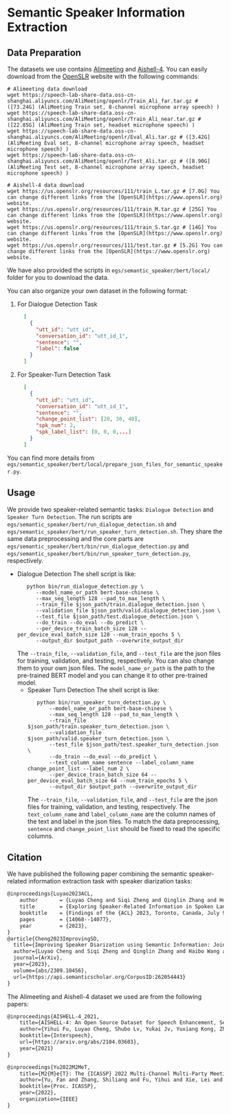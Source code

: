 # Semantic Speaker Information Extraction


## Data Preparation

The datasets we use contains [Alimeeting](https://www.openslr.org/119/) and [Aishell-4](https://www.openslr.org/111/).
You can easily download from the [OpenSLR](https://www.openslr.org) website with the following commands:
```shell
# Alimeeting data download
wget https://speech-lab-share-data.oss-cn-shanghai.aliyuncs.com/AliMeeting/openlr/Train_Ali_far.tar.gz # ([73.24G] (AliMeeting Train set, 8-channel microphone array speech) )
wget https://speech-lab-share-data.oss-cn-shanghai.aliyuncs.com/AliMeeting/openlr/Train_Ali_near.tar.gz # ([22.85G] (AliMeeting Train set, headset microphone speech) )
wget https://speech-lab-share-data.oss-cn-shanghai.aliyuncs.com/AliMeeting/openlr/Eval_Ali.tar.gz # ([3.42G] (AliMeeting Eval set, 8-channel microphone array speech, headset microphone speech) )
wget https://speech-lab-share-data.oss-cn-shanghai.aliyuncs.com/AliMeeting/openlr/Test_Ali.tar.gz # ([8.90G] (AliMeeting Test set, 8-channel microphone array speech, headset microphone speech) )

# Aishell-4 data download
wget https://us.openslr.org/resources/111/train_L.tar.gz # [7.0G] You can change different links from the [OpenSLR](https://www.openslr.org) website.
wget https://us.openslr.org/resources/111/train_M.tar.gz # [25G] You can change different links from the [OpenSLR](https://www.openslr.org) website.
wget https://us.openslr.org/resources/111/train_S.tar.gz # [14G] You can change different links from the [OpenSLR](https://www.openslr.org) website.
wget https://us.openslr.org/resources/111/test.tar.gz # [5.2G] You can change different links from the [OpenSLR](https://www.openslr.org) website.
```
We have also provided the scripts in `egs/semantic_speaker/bert/local/` folder for you to download the data.

You can also organize your own dataset in the following format:
1. For Dialogue Detection Task
    ```json
      [
        {
          "utt_id": "utt_id",
          "conversation_id": "utt_id_1",
          "sentence": "",
          "label": false
        }
      ]
    ```
2. For Speaker-Turn Detection Task
    ```json
      [
        {
          "utt_id": "utt_id",
          "conversation_id": "utt_id_1",
          "sentence": "",
          "change_point_list": [20, 30, 40],
          "spk_num": 2,
          "spk_label_list": [0, 0, 0,...]
        }
      ]
    ```

You can find more details from `egs/semantic_speaker/bert/local/prepare_json_files_for_semantic_speaker.py`.

## Usage

We provide two speaker-related semantic tasks: `Dialogue Detection` and `Speaker Turn Detection`.
The run scripts are `egs/semantic_speaker/bert/run_dialogue_detection.sh` and `egs/semantic_speaker/bert/run_speaker_turn_detection.sh`.
They share the same data preprocessing and the core parts are `egs/semantic_speaker/bert/bin/run_dialogue_detection.py` 
and `egs/semantic_speaker/bert/bin/run_speaker_turn_detection.py`, respectively.

* Dialogue Detection
   The shell script is like:
   ```shell
      python bin/run_dialogue_detection.py \
         --model_name_or_path bert-base-chinese \
         --max_seq_length 128 --pad_to_max_length \
         --train_file $json_path/train.dialogue_detection.json \
         --validation_file $json_path/valid.dialogue_detection.json \
         --test_file $json_path/test.dialogue_detection.json \
         --do_train --do_eval --do_predict \
         --per_device_train_batch_size 128 --per_device_eval_batch_size 128 --num_train_epochs 5 \
         --output_dir $output_path --overwrite_output_dir
   ```
   The `--train_file`, `--validation_file`, and `--test_file` are the json files for training, validation, and testing, respectively.
   You can also change them to your own json files. 
   The `model_name_or_path` is the path to the pre-trained BERT model and you can change it to other pre-trained model.
  * Speaker Turn Detection
     The shell script is like:
     ```shell
        python bin/run_speaker_turn_detection.py \
            --model_name_or_path bert-base-chinese \
            --max_seq_length 128 --pad_to_max_length \
            --train_file $json_path/train.speaker_turn_detection.json \
            --validation_file $json_path/valid.speaker_turn_detection.json \
            --test_file $json_path/test.speaker_turn_detection.json \
            --do_train --do_eval --do_predict \
            --text_column_name sentence --label_column_name change_point_list --label_num 2 \
            --per_device_train_batch_size 64 --per_device_eval_batch_size 64 --num_train_epochs 5 \
            --output_dir $output_path --overwrite_output_dir
     ```
     The `--train_file`, `--validation_file`, and `--test_file` are the json files for training, validation, and testing, respectively.
     The `text_column_name` and `label_column_name` are the column names of the text and label in the json files. To match the data preprocessing, 
     `sentence` and `change_point_list` should be fixed to read the specific columns.


## Citation
We have published the following paper combining the semantic speaker-related information extraction task with speaker diarization tasks:
```latex
@inproceedings{Luyao2023ACL,
	author       = {Luyao Cheng and Siqi Zheng and Qinglin Zhang and Hui Wang and Yafeng Chen and Qian Chen},
	title        = {Exploring Speaker-Related Information in Spoken Language Understanding for Better Speaker Diarization},
	booktitle    = {Findings of the {ACL} 2023, Toronto, Canada, July 9-14, 2023},
	pages        = {14068--14077},
	year         = {2023},
}
@article{Cheng2023ImprovingSD,
  title={Improving Speaker Diarization using Semantic Information: Joint Pairwise Constraints Propagation},
  author={Luyao Cheng and Siqi Zheng and Qinglin Zhang and Haibo Wang and Yafeng Chen and Qian Chen and Shiliang Zhang},
  journal={ArXiv},
  year={2023},
  volume={abs/2309.10456},
  url={https://api.semanticscholar.org/CorpusID:262054443}
}
```

The Alimeeting and Aishell-4 dataset we used are from the following papers:
```latex
@inproceedings{AISHELL-4_2021,
    title={AISHELL-4: An Open Source Dataset for Speech Enhancement, Separation, Recognition and Speaker Diarization in Conference Scenario},
    author={Yihui Fu, Luyao Cheng, Shubo Lv, Yukai Jv, Yuxiang Kong, Zhuo Chen, Yanxin Hu, Lei Xie, Jian Wu, Hui Bu, Xin Xu, Jun Du, Jingdong Chen},
    booktitle={Interspeech},
    url={https://arxiv.org/abs/2104.03603},
    year={2021}
}

@inproceedings{Yu2022M2MeT,
    title={M2{M}e{T}: The {ICASSP} 2022 Multi-Channel Multi-Party Meeting Transcription Challenge},
    author={Yu, Fan and Zhang, Shiliang and Fu, Yihui and Xie, Lei and Zheng, Siqi and Du, Zhihao and Huang, Weilong and Guo, Pengcheng and Yan, Zhijie and Ma, Bin and Xu, Xin and Bu, Hui},
    booktitle={Proc. ICASSP},
    year={2022},
    organization={IEEE}
}
```

